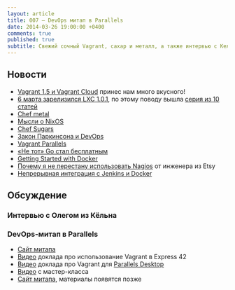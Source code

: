 ```yaml
---
layout: article
title: 007 — DevOps митап в Parallels
date: 2014-03-26 19:00:00 +0400
comments: true
published: true
subtitle: Свежий сочный Vagrant, сахар и металл, а также интервью с Кельнским привкусом
---
```


## Новости
* [Vagrant 1.5 и Vagrant Cloud](http://www.vagrantup.com/blog/vagrant-1-5-and-vagrant-cloud.html) принес нам много вкусного!
* [6 марта зарелизился LXC 1.0.1](https://linuxcontainers.org/news/), по этому поводу вышла [серия из 10 статей](https://www.stgraber.org/2013/12/20/lxc-1-0-blog-post-series/)
* [Chef metal](http://www.getchef.com/blog/2014/03/04/chef-metal-0-2-release/)
* [Мысли о NixOS](https://www.domenkozar.com/2014/03/11/why-puppet-chef-ansible-arent-good-enough-and-we-can-do-better/)
* [Chef Sugars](https://sethvargo.com/delicious-new-chef-sugars/)
* [Закон Паркинсона и DevOps](http://goatcan.wordpress.com/2014/02/19/you-build-kingdoms-because-your-mother-didnt-love-you/)
* [Vagrant Parallels](http://parallels.github.io/vagrant-parallels/)
* [«Не тот» Go стал бесплатным](http://www.thoughtworks.com/news/go-continuous-delivery-now-available-as-free-open-source)
* [Getting Started with Docker](http://serversforhackers.com/articles/2014/03/20/getting-started-with-docker/)
* [Почему я не перестану использовать Nagios](https://laur.ie/blog/2014/02/why-ill-be-letting-nagios-live-on-a-bit-longer-thank-you-very-much/) от инженера из Etsy
* [Непрерывная интеграция с Jenkins и Docker](http://www.activestate.com/blog/2014/01/using-docker-run-ruby-rspec-ci-jenkins)

## Обсуждение

### Интервью с Олегом из Кёльна

### DevOps-митап в Parallels
* [Сайт митапа](http://www.meetup.com/DevOps-Moscow-in-Russian/)
* [Видео](http://t.co/ePP9mcNatt) доклада про использование Vagrant в Express 42
* [Видео](http://bit.ly/1iDO2oP) доклада про Vagrant для [Parallels Desktop](http://www.parallels.com/products/desktop/)
* [Видео](http://t.co/YHKYBuvPrt) с мастер-класса
* [Сайт митапа](http://www.meetup.com/DevOps-Moscow-in-Russian/), материалы появятся позже

